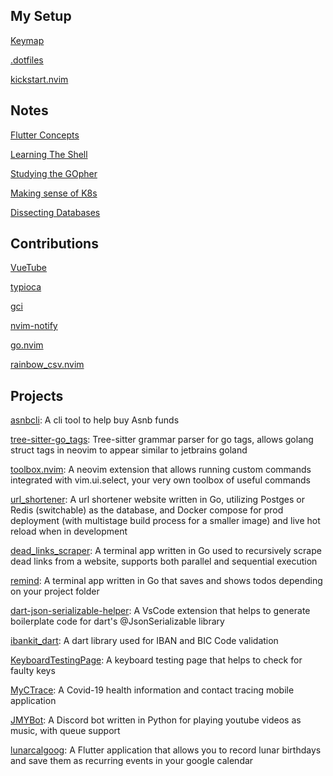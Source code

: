## My Setup

[Keymap](https://github.com/DanWlker/keymap)

[.dotfiles](https://github.com/DanWlker/.dotfiles)

[kickstart.nvim](https://github.com/DanWlker/kickstart.nvim/tree/tree-sitter-main)

## Notes

[Flutter Concepts](https://github.com/DanWlker/flutter_concepts)

[Learning The Shell](https://github.com/DanWlker/learning_the_shell)

[Studying the GOpher](https://github.com/DanWlker/studying_the_GOpher)

[Making sense of K8s](https://github.com/DanWlker/making_sense_of_k8s)

[Dissecting Databases](https://github.com/DanWlker/dissecting_databases)

## Contributions

[VueTube](https://github.com/VueTubeApp/VueTube)

[typioca](https://github.com/bloznelis/typioca)

[gci](https://github.com/daixiang0/gci)

[nvim-notify](https://github.com/rcarriga/nvim-notify)

[go.nvim](https://github.com/ray-x/go.nvim)

[rainbow_csv.nvim](https://github.com/cameron-wags/rainbow_csv.nvim)

## Projects

[asnbcli](https://github.com/DanWlker/asnbcli): A cli tool to help buy Asnb funds

[tree-sitter-go_tags](https://github.com/DanWlker/tree-sitter-go_tags): Tree-sitter grammar parser for go tags, allows golang struct tags in neovim to appear similar to jetbrains goland

[toolbox.nvim](https://github.com/DanWlker/toolbox.nvim): A neovim extension that allows running custom commands integrated with vim.ui.select, your very own toolbox of useful commands

[url_shortener](https://github.com/DanWlker/url_shortener): A url shortener website written in Go, utilizing Postges or Redis (switchable) as the database, and Docker compose for prod deployment (with multistage build process for a smaller image) and live hot reload when in development

[dead_links_scraper](https://github.com/DanWlker/dead_links_scraper): A terminal app written in Go used to recursively scrape dead links from a website, supports both parallel and sequential execution

[remind](https://github.com/DanWlker/remind): A terminal app written in Go that saves and shows todos depending on your project folder

[dart-json-serializable-helper](https://github.com/DanWlker/dart-json-serializable-helper): A VsCode extension that helps to generate boilerplate code for dart's @JsonSerializable library

[ibankit_dart](https://github.com/DanWlker/ibankit_dart): A dart library used for IBAN and BIC Code validation

[KeyboardTestingPage](https://github.com/DanWlker/KeyboardTestingPage): A keyboard testing page that helps to check for faulty keys

[MyCTrace](https://github.com/DanWlker/MyCTrace): A Covid-19 health information and contact tracing mobile application

[JMYBot](https://github.com/DanWlker/JMYBot): A Discord bot written in Python for playing youtube videos as music, with queue support

[lunarcalgoog](https://github.com/DanWlker/lunarcalgoog): A Flutter application that allows you to record lunar birthdays and save them as recurring events in your google calendar
